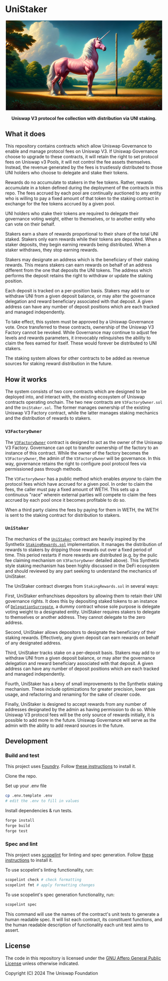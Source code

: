 # UniStaker

<div align="center">
	<img width="500" src="readme/unistaker.webp" alt="Delegated Liquidity Banner">
	<br />
</div>

<p align="center">
	<b>Uniswap V3 protocol fee collection with distribution via UNI staking.</b>
</p>


## What it does

This repository contains contracts which allow Uniswap Governance to enable and manage protocol fees on Uniswap V3. If Uniswap Governance choose to upgrade to these contracts, it will retain the right to set protocol fees on Uniswap v3 Pools, it will not control the fee assets themselves. Instead, the revenue generated by the fees is trustlessly distributed to those UNI holders who choose to delegate and stake their tokens.

Rewards do no accumulate to stakers in the fee tokens. Rather, rewards accumulate in a token defined during the deployment of the contracts in this repo. The fees accrued by each pool are continually auctioned to any entity who is willing to pay a fixed amount of that token to the staking contract in exchange for the fee tokens accrued by a given pool.

UNI holders who stake their tokens are required to delegate their governance voting weight, either to themselves, or to another entity who can vote on their behalf.

Stakers earn a share of rewards proportional to their share of the total UNI staked. Stakers only earn rewards while their tokens are deposited. When a staker deposits, they begin earning rewards being distributed. When a staker withdraws, they stop earning rewards.

Stakers may designate an address which is the beneficiary of their staking rewards. This means stakers can earn rewards on behalf of an address different from the one that deposits the UNI tokens. The address which performs the deposit retains the right to withdraw or update the staking position.

Each deposit is tracked on a per-position basis. Stakers may add to or withdraw UNI from a given deposit balance, or may alter the governance delegation and reward beneficiary associated with that deposit. A given address can have any number of deposit positions which are each tracked and managed independently.

To take effect, this system must be approved by a Uniswap Governance vote. Once transferred to these contracts, ownership of the Uniswap V3 Factory cannot be revoked. While Governance may continue to adjust fee levels and rewards parameters, it irrevocably relinquishes the ability to claim the fees earned for itself. These would forever be distributed to UNI stakers.

The staking system allows for other contracts to be added as revenue sources for staking reward distribution in the future.

## How it works

The system consists of two core contracts which are designed to be deployed into, and interact with, the existing ecosystem of Uniswap contracts operating onchain. The two new contracts are `V3FactoryOwner.sol` and the `UniStaker.sol`. The former manages ownership of the existing Uniswap V3 Factory contract, while the latter manages staking mechanics and the distribution of rewards to stakers.

### `V3FactoryOwner`

The [`V3FactoryOwner`](src/V3FactoryOwner.sol) contract is designed to act as the owner of the Uniswap V3 Factory. Governance can opt to transfer ownership of the factory to an instance of this contract. While the owner of the factory becomes the `V3FactoryOwner`, the admin of the `V3FactoryOwner` will be governance. In this way, governance retains the right to configure pool protocol fees via permissioned pass through methods.

The `V3FactoryOwner` has a public method which enables *anyone* to claim the protocol fees which have accrued for a given pool. In order to claim the fees, the caller must pay a fixed amount of WETH. This sets up a continuous "race" wherein external parties will compete to claim the fees accrued by each pool once it becomes profitable to do so.

When a third party claims the fees by paying for them in WETH, the WETH is sent to the staking contract for distribution to stakers.

### `UniStaker`

The mechanics of the [`UniStaker`](src/UniStaker.sol) contract are heavily inspired by the Synthetix [`StakingRewards.sol`](https://github.com/Synthetixio/synthetix/blob/develop/contracts/StakingRewards.sol) implementation. It manages the distribution of rewards to stakers by dripping those rewards out over a fixed period of time. This period restarts if more rewards are distributed (e.g. by the pulic fee claiming mechanism on `V3FactoryOwner` detailed above). This Synthetix style staking mechanism has been highly discussed in the DeFi ecosystem and should reviewed by any part seeking to understand the mechanics of UniStaker.

The UniStaker contract diverges from `StakingRewards.sol` in several ways:

First, UniStaker enfranchises depositors by allowing them to retain their UNI governance rights. It does this by depositing staked tokens to an instance of [`DelegationSurrogate`](src/DelegationSurrogate.sol), a dummy contract whose sole purpose is delegate voting weight to a designated entity. UniStaker requires stakers to delegate to themselves or another address. They cannot delegate to the zero address.

Second, UniStaker allows depositors to designate the beneficiary of their staking rewards. Effectively, any given deposit can earn rewards on behalf of any designated address.

Third, UniStaker tracks stake on a per-deposit basis. Stakers may add to or withdraw UNI from a given deposit balance, or may alter the governance delegation and reward beneficiary associated with that deposit. A given address can have any number of deposit positions which are each tracked and managed independently.

Fourth, UniStaker has a bevy of small improvements to the Synthetix staking mechanism. These include optimizations for greater precision, lower gas usage, and refactoring and renaming for the sake of clearer code.

Finally, UniStaker is designed to accept rewards from any number of addresses designated by the admin as having permission to do so. While Uniswap V3 protocol fees will be the only source of rewards initially, it is possible to add more in the future. Uniswap Governance will serve as the admin with the ability to add reward sources in the future.

## Development

###  Build and test

This project uses [Foundry](https://github.com/foundry-rs/foundry). Follow [these instructions](https://github.com/foundry-rs/foundry#installation) to install it.

Clone the repo.

Set up your .env file

```bash
cp .env.template .env
# edit the .env to fill in values
```

Install dependencies & run tests.

```bash
forge install
forge build
forge test
```

### Spec and lint

This project uses [scopelint](https://github.com/ScopeLift/scopelint) for linting and spec generation. Follow [these instructions](https://github.com/ScopeLift/scopelint?tab=readme-ov-file#installation) to install it.

To use scopelint's linting functionality, run:

```bash
scopelint check # check formatting
scopelint fmt # apply formatting changes
```

To use scopelint's spec generation functionality, run:

```bash
scopelint spec
```

This command will use the names of the contract's unit tests to generate a human readable spec. It will list each contract, its constituent functions, and the human readable description of functionality each unit test aims to assert.

## License

The code in this repository is licensed under the [GNU Affero General Public License](LICENSE) unless otherwise indicated.

Copyright (C) 2024 The Uniswap Foundation
